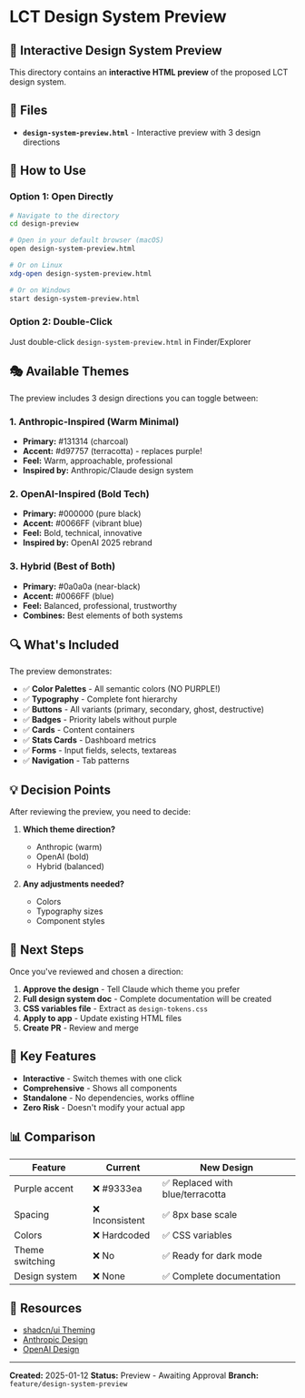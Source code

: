 # LCT Design System Preview

## 🎨 Interactive Design System Preview

This directory contains an **interactive HTML preview** of the proposed LCT design system.

## 📁 Files

- **`design-system-preview.html`** - Interactive preview with 3 design directions

## 🚀 How to Use

### Option 1: Open Directly
```bash
# Navigate to the directory
cd design-preview

# Open in your default browser (macOS)
open design-system-preview.html

# Or on Linux
xdg-open design-system-preview.html

# Or on Windows
start design-system-preview.html
```

### Option 2: Double-Click
Just double-click `design-system-preview.html` in Finder/Explorer

## 🎭 Available Themes

The preview includes 3 design directions you can toggle between:

### 1. Anthropic-Inspired (Warm Minimal)
- **Primary:** #131314 (charcoal)
- **Accent:** #d97757 (terracotta) - replaces purple!
- **Feel:** Warm, approachable, professional
- **Inspired by:** Anthropic/Claude design system

### 2. OpenAI-Inspired (Bold Tech)
- **Primary:** #000000 (pure black)
- **Accent:** #0066FF (vibrant blue)
- **Feel:** Bold, technical, innovative
- **Inspired by:** OpenAI 2025 rebrand

### 3. Hybrid (Best of Both)
- **Primary:** #0a0a0a (near-black)
- **Accent:** #0066FF (blue)
- **Feel:** Balanced, professional, trustworthy
- **Combines:** Best elements of both systems

## 🔍 What's Included

The preview demonstrates:

- ✅ **Color Palettes** - All semantic colors (NO PURPLE!)
- ✅ **Typography** - Complete font hierarchy
- ✅ **Buttons** - All variants (primary, secondary, ghost, destructive)
- ✅ **Badges** - Priority labels without purple
- ✅ **Cards** - Content containers
- ✅ **Stats Cards** - Dashboard metrics
- ✅ **Forms** - Input fields, selects, textareas
- ✅ **Navigation** - Tab patterns

## 💡 Decision Points

After reviewing the preview, you need to decide:

1. **Which theme direction?**
   - Anthropic (warm)
   - OpenAI (bold)
   - Hybrid (balanced)

2. **Any adjustments needed?**
   - Colors
   - Typography sizes
   - Component styles

## 📝 Next Steps

Once you've reviewed and chosen a direction:

1. **Approve the design** - Tell Claude which theme you prefer
2. **Full design system doc** - Complete documentation will be created
3. **CSS variables file** - Extract as `design-tokens.css`
4. **Apply to app** - Update existing HTML files
5. **Create PR** - Review and merge

## 🎯 Key Features

- **Interactive** - Switch themes with one click
- **Comprehensive** - Shows all components
- **Standalone** - No dependencies, works offline
- **Zero Risk** - Doesn't modify your actual app

## 📊 Comparison

| Feature | Current | New Design |
|---------|---------|------------|
| Purple accent | ❌ #9333ea | ✅ Replaced with blue/terracotta |
| Spacing | ❌ Inconsistent | ✅ 8px base scale |
| Colors | ❌ Hardcoded | ✅ CSS variables |
| Theme switching | ❌ No | ✅ Ready for dark mode |
| Design system | ❌ None | ✅ Complete documentation |

## 🔗 Resources

- [shadcn/ui Theming](https://ui.shadcn.com/docs/theming)
- [Anthropic Design](https://www.anthropic.com)
- [OpenAI Design](https://openai.com)

---

**Created:** 2025-01-12
**Status:** Preview - Awaiting Approval
**Branch:** `feature/design-system-preview`
